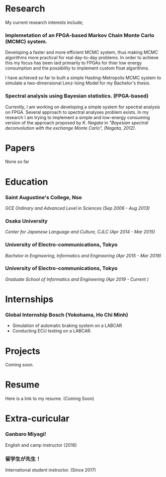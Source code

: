 # Research

My current research interests include;

### Implemetation of an FPGA-based Markov Chain Monte Carlo (MCMC) system.

Developing a faster and more efficient MCMC system, thus making MCMC algorithms more practical for real day-to-day problems. In order to achieve this my focus has been laid primarily to FPGAs for thier low energy consumption and the possibility to implement custom float algorithms. 

I have achieved so far to built a simple Hasting-Metropolis MCMC system to simulate a two-dimensional Lenz-Ising Model for my Bachelor's thesis.

### Spectral analysis using Bayesian statistics. (FPGA-based)

Currently, I am working on developing a simple system for spectral analysis on FPGA. Several approach to spectral analyses problem exists. In my research I am trying to implement a simple and low-energy consuming version of the approach proposed by _K. Nagata_ in _"Bayesian spectral deconvolution with the exchange Monte Carlo", (Nagata, 2012)_.

# Papers

None so far

# Education

### Saint Augustine's College, Nso 
_GCE Ordinary and Advanced Level in Sciences (Sep 2006 - Aug 2013)_

### Osaka University 
_Center for Japanese Language and Culture, CJLC (Apr 2014 - Mar 2015)_

### University of Electro-communications, Tokyo 
_Bachelor in Engineering, Informatics and Engineering (Apr 2015 - Mar 2019)_

### University of Electro-communications, Tokyo 
_Graduate School of Informatics and Engineering (Apr 2019 - Current )_

# Internships

### Global Internship Bosch (Yokohama, Ho Chi Minh)

* Simulation of automatic braking system on a LABCAR
* Conducting ECU testing on a LABCAR. 

# Projects

Coming soon.

# Resume

Here is a link to my resume. (Coming Soon)

# Extra-curicular

### Ganbaro Miyagi! 

English and camp instructor (2016)

### 留学生が先生！

International student  instructor. (Since 2017)
